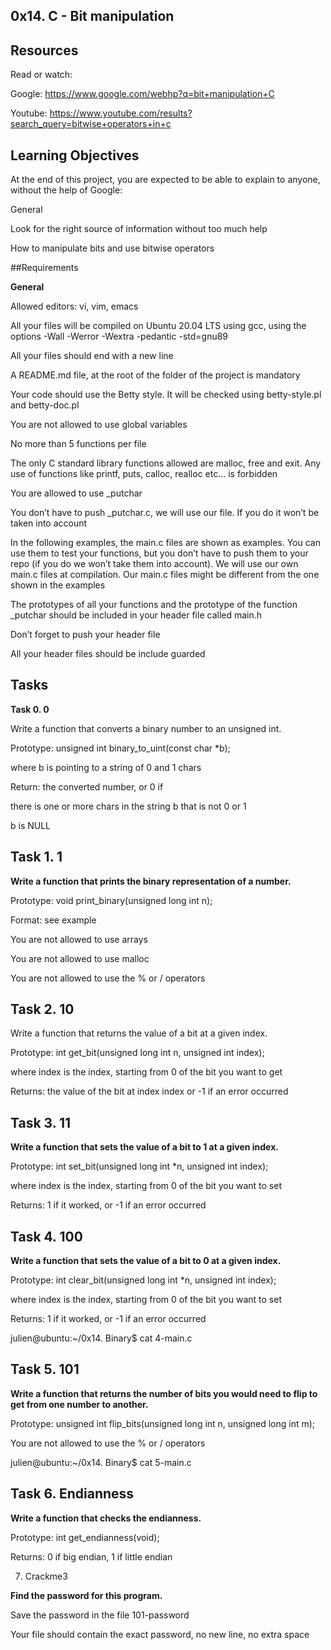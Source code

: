 ## 0x14. C - Bit manipulation



## Resources



Read or watch:



Google: https://www.google.com/webhp?q=bit+manipulation+C



Youtube: https://www.youtube.com/results?search_query=bitwise+operators+in+c



## Learning Objectives



At the end of this project, you are expected to be able to explain to anyone, without the help of Google:



General



Look for the right source of information without too much help



How to manipulate bits and use bitwise operators



##Requirements



**General**

Allowed editors: vi, vim, emacs



All your files will be compiled on Ubuntu 20.04 LTS using gcc, using the options -Wall -Werror -Wextra -pedantic -std=gnu89



All your files should end with a new line



A README.md file, at the root of the folder of the project is mandatory



Your code should use the Betty style. It will be checked using betty-style.pl and betty-doc.pl



You are not allowed to use global variables



No more than 5 functions per file



The only C standard library functions allowed are malloc, free and exit. Any use of functions like printf, puts, calloc, realloc etc… is forbidden



You are allowed to use _putchar

You don’t have to push _putchar.c, we will use our file. If you do it won’t be taken into account

In the following examples, the main.c files are shown as examples. You can use them to test your functions, but you don’t have to push them to your repo (if you do we won’t take them into account). We will use our own main.c files at compilation. Our main.c files might be different from the one shown in the examples



The prototypes of all your functions and the prototype of the function _putchar should be included in your header file called main.h



Don’t forget to push your header file



All your header files should be include guarded



## Tasks



**Task 0. 0**



Write a function that converts a binary number to an unsigned int.



Prototype: unsigned int binary_to_uint(const char *b);



where b is pointing to a string of 0 and 1 chars



Return: the converted number, or 0 if

there is one or more chars in the string b that is not 0 or 1

b is NULL

  

## Task 1. 1



**Write a function that prints the binary representation of a number.**



Prototype: void print_binary(unsigned long int n);



Format: see example



You are not allowed to use arrays



You are not allowed to use malloc



You are not allowed to use the % or / operators

  

## Task 2. 10



Write a function that returns the value of a bit at a given index.



Prototype: int get_bit(unsigned long int n, unsigned int index);



where index is the index, starting from 0 of the bit you want to get



Returns: the value of the bit at index index or -1 if an error occurred



  

## Task 3. 11



**Write a function that sets the value of a bit to 1 at a given index.**



Prototype: int set_bit(unsigned long int *n, unsigned int index);



where index is the index, starting from 0 of the bit you want to set



Returns: 1 if it worked, or -1 if an error occurred



## Task 4. 100



**Write a function that sets the value of a bit to 0 at a given index.**



Prototype: int clear_bit(unsigned long int *n, unsigned int index);



where index is the index, starting from 0 of the bit you want to set



Returns: 1 if it worked, or -1 if an error occurred



julien@ubuntu:~/0x14. Binary$ cat 4-main.c

  

## Task 5. 101



**Write a function that returns the number of bits you would need to flip to get from one number to another.**



Prototype: unsigned int flip_bits(unsigned long int n, unsigned long int m);



You are not allowed to use the % or / operators



julien@ubuntu:~/0x14. Binary$ cat 5-main.c



## Task 6. Endianness



**Write a function that checks the endianness.**



Prototype: int get_endianness(void);



Returns: 0 if big endian, 1 if little endian

  

7. Crackme3



**Find the password for this program.**

Save the password in the file 101-password

Your file should contain the exact password, no new line, no extra space
